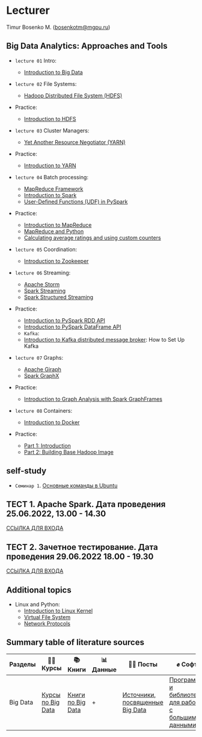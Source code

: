 # Lecturer
Timur Bosenko M. (bosenkotm@mgpu.ru)

## Big Data Analytics: Approaches and Tools

- `lecture 01` Intro:
    -  [Introduction to Big Data](lectures/1-BigData_Intro.pdf)

- `lecture 02` File Systems:
    - [Hadoop Distributed File System (HDFS)](-lectures/2-BigData_HDFS.pdf)
-  Practice: 
    -  [Introduction to HDFS]()

- `lecture 03` Cluster Managers:
    - [Yet Another Resource Negotiator (YARN)](-lectures/3-BigData_YARN.pdf)
-  Practice: 
    -  [Introduction to YARN]()

- `lecture 04` Batch processing:
    - [MapReduce Framework](-lectures/4-BigData_MapReduce.pdf)
    - [Introduction to Spark](BigData_Spark.pdf)
    - [User-Defined Functions (UDF) in PySpark](BigData_PySpark_UDF.pdf)
- Practice:
    - [Introduction to MapReduce]()
    - [MapReduce and Python]()
    - [Calculating average ratings and using custom counters]()
   
- `lecture 05` Coordination:
    - [Introduction to Zookeeper](BigData_Zookeeper.pdf)
   
- `lecture 06` Streaming:
    - [Apache Storm](BigData_Storm.pdf)
    - [Spark Streaming](BigData_Spark_Streaming.pdf)
    - [Spark Structured Streaming]()
- Practice:
    - [Introduction to PySpark RDD API]()
    - [Introduction to PySpark DataFrame API]()
    - `Kafka`:
    - [Introduction to Kafka distributed message broker](): How to Set Up Kafka
    
- `lecture 07` Graphs:
    - [Apache Giraph](BigData_Giraph.pdf)
    - [Spark GraphX](BigData_GraphX.pdf)
- Practice:
    - [Introduction to Graph Analysis with Spark GraphFrames]()
    
- `lecture 08` Containers:
    - [Introduction to Docker](BigData_Docker.pdf)
- Practice:
    - [Part 1: Introduction]()
    - [Part 2: Building Base Hadoop Image]()

## self-study

- `Семинар 1`. [Основные команды в Ubuntu](https://github.com/BosenkoTM/BigDataAnalitic_Practice/blob/main/common/docs/basic_shell_commands.md)

## ТЕСТ 1. Apache Spark.  Дата проведения 25.06.2022, 13.00 - 14.30

[ССЫЛКА ДЛЯ ВХОДА](https://docs.google.com/forms/d/e/1FAIpQLSdD_Hl-WwPK69VGKKf0tw1vF3AgMKYQRR3w9RofcIFKlJM4YA/viewform?usp=sf_link)

## ТЕСТ 2. Зачетное тестирование. Дата проведения  29.06.2022 18.00 - 19.30
[ССЫЛКА ДЛЯ ВХОДА](https://docs.google.com/forms/d/e/1FAIpQLSdxADzRpGOzLrVBPHwUQMt6sWIPO63nLwYt0KolAWKq3-xREQ/viewform?usp=sf_link)

## Additional topics

- Linux and Python:
    - [Introduction to Linux Kernel](common/SysProg_Intro.pdf)
    - [Virtual File System](common/SysProg_VFS.pdf)
    - [Network Protocols](common/SysProg_NetworkProtocols.pdf)

## Summary table of literature sources
Разделы | 👨‍🏫 Курсы | 📚 Книги | 📊 Данные | 🙋‍♂️ Посты | ✊ Софт
--- | --- | --- | --- | --- | ---
Big Data | [Курсы по Big Data](books/courses_big_data.md) | [Книги по Big Data](books/software_big_data.md#книги-по-big-data) | + | [Источники, посвященные Big Data](books/social_data_science.md) | [Программы и библиотеки для работы с большими данными](/books/software_big_data.md#программы-и-библиотеки-для-bigdata)

